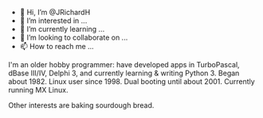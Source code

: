 - 👋 Hi, I’m @JRichardH
- 👀 I’m interested in ...
- 🌱 I’m currently learning ...
- 💞️ I’m looking to collaborate on ...
- 📫 How to reach me ...

<!---
JRichardH/JRichardH is a ✨ special ✨ repository because its `README.md` (this file) appears on your GitHub profile.
You can click the Preview link to take a look at your changes.
--->
I'm an older hobby programmer: 
have developed apps in TurboPascal, 
dBase III/IV, Delphi 3, and 
currently learning & writing Python 3. 
Began about 1982. 
Linux user since 1998. Dual booting 
until about 2001. Currently running 
MX Linux. 

Other interests are baking sourdough
bread. 


